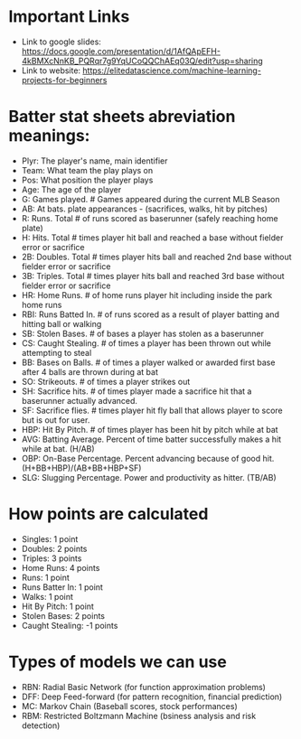 # Important Links
- Link to google slides: https://docs.google.com/presentation/d/1AfQApEFH-4kBMXcNnKB_PQRqr7g9YqUCoQQChAEq03Q/edit?usp=sharing
- Link to website: https://elitedatascience.com/machine-learning-projects-for-beginners

# Batter stat sheets abreviation meanings:

- Plyr:	The player's name, main identifier
- Team:	What team the play plays on
- Pos:	What position the player plays
- Age:	The age of the player
- G:	Games played. # Games appeared during the current MLB Season
- AB:	At bats. plate appearances - (sacrifices, walks, hit by pitches)
- R:	Runs. Total # of runs scored as baserunner (safely reaching home plate)
- H:	Hits. Total # times player hit ball and reached a base without fielder error or sacrifice
- 2B:	Doubles. Total # times player hits ball and reached 2nd base without fielder error or sacrifice
- 3B:	Triples. Total # times player hits ball and reached 3rd base without fielder error or sacrifice
- HR:	Home Runs. # of home runs player hit including inside the park home runs
- RBI:	Runs Batted In. # of runs scored as a result of player batting and hitting ball or walking
- SB:	Stolen Bases. # of bases a player has stolen as a baserunner
- CS:	Caught Stealing. # of times a player has been thrown out while attempting to steal
- BB:	Bases on Balls. # of times a player walked or awarded first base after 4 balls are thrown during at bat
- SO:	Strikeouts. # of times a player strikes out
- SH:	Sacrifice hits. # of times player made a sacrifice hit that a baserunner actually advanced.
- SF:	Sacrifice flies. # times player hit fly ball that allows player to score but is out for user.
- HBP:	Hit By Pitch. # of times player has been hit by pitch while at bat
- AVG:	Batting Average. Percent of time batter successfully makes a hit while at bat. (H/AB)
- OBP:	On-Base Percentage. Percent advancing because of good hit. (H+BB+HBP)/(AB+BB+HBP+SF)
- SLG:	Slugging Percentage. Power and productivity as hitter. (TB/AB)

# How points are calculated
- Singles: 1 point
- Doubles: 2 points
- Triples: 3 points
- Home Runs: 4 points
- Runs: 1 point
- Runs Batter In: 1 point
- Walks: 1 point
- Hit By Pitch: 1 point
- Stolen Bases: 2 points
- Caught Stealing: -1 points

# Types of models we can use
- RBN:	Radial Basic Network (for function approximation problems)
- DFF:	Deep Feed-forward (for pattern recognition, financial prediction)
- MC:	Markov Chain (Baseball scores, stock performances)
- RBM:	Restricted Boltzmann Machine (bsiness analysis and risk detection)
